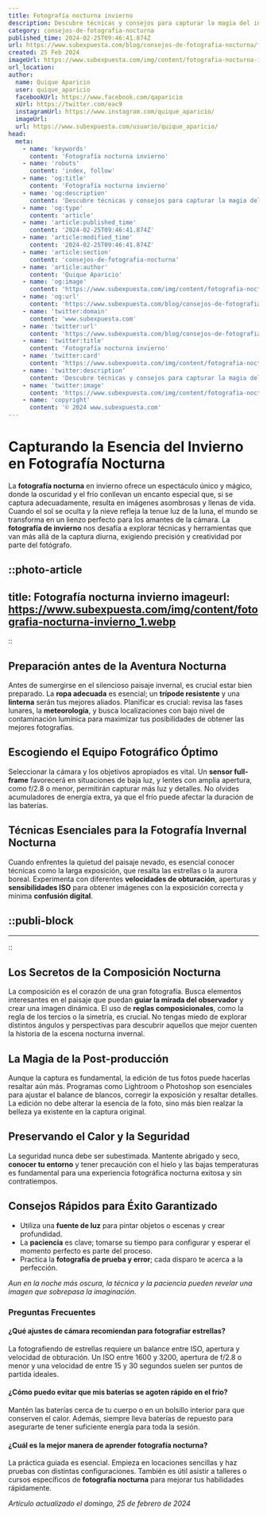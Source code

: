 ```yaml
---
title: Fotografía nocturna invierno
description: Descubre técnicas y consejos para capturar la magia del invierno en fotografía nocturna. Crea imágenes impresionantes bajo el cielo estrellado.
category: consejos-de-fotografia-nocturna
published_time: 2024-02-25T09:46:41.874Z
url: https://www.subexpuesta.com/blog/consejos-de-fotografia-nocturna/fotografia-nocturna-invierno
created: 25 Feb 2024
imageUrl: https://www.subexpuesta.com/img/content/fotografia-nocturna-invierno_1.webp
url_location:
author:
  name: Quique Aparicio
  user: quique_aparicio
  facebookUrl: https://www.facebook.com/qaparicio
  xUrl: https://twitter.com/eac9
  instagramUrl: https://www.instagram.com/quique_aparicio/
  imageUrl: 
  url: https://www.subexpuesta.com/usuario/quique_aparicio/
head:
  meta:
    - name: 'keywords'
      content: 'Fotografía nocturna invierno'
    - name: 'robots'
      content: 'index, follow'
    - name: 'og:title'
      content: 'Fotografía nocturna invierno'
    - name: 'og:description'
      content: 'Descubre técnicas y consejos para capturar la magia del invierno en fotografía nocturna. Crea imágenes impresionantes bajo el cielo estrellado.'
    - name: 'og:type'
      content: 'article'
    - name: 'article:published_time'
      content: '2024-02-25T09:46:41.874Z'
    - name: 'article:modified_time'
      content: '2024-02-25T09:46:41.874Z'
    - name: 'article:section'
      content: 'consejos-de-fotografia-nocturna'
    - name: 'article:author'
      content: 'Quique Aparicio'
    - name: 'og:image'
      content: 'https://www.subexpuesta.com/img/content/fotografia-nocturna-invierno_1.webp'
    - name: 'og:url'
      content: 'https://www.subexpuesta.com/blog/consejos-de-fotografia-nocturna/fotografia-nocturna-invierno'
    - name: 'twitter:domain'
      content: 'www.subexpuesta.com'
    - name: 'twitter:url'
      content: 'https://www.subexpuesta.com/blog/consejos-de-fotografia-nocturna/fotografia-nocturna-invierno'
    - name: 'twitter:title'
      content: 'Fotografía nocturna invierno'
    - name: 'twitter:card'
      content: 'https://www.subexpuesta.com/img/content/fotografia-nocturna-invierno_1.webp'
    - name: 'twitter:description'
      content: 'Descubre técnicas y consejos para capturar la magia del invierno en fotografía nocturna. Crea imágenes impresionantes bajo el cielo estrellado.'
    - name: 'twitter:image'
      content: 'https://www.subexpuesta.com/img/content/fotografia-nocturna-invierno_1.webp'
    - name: 'copyright'
      content: '© 2024 www.subexpuesta.com'
---
```

# Capturando la Esencia del Invierno en Fotografía Nocturna

La **fotografía nocturna** en invierno ofrece un espectáculo único y mágico, donde la oscuridad y el frío conllevan un encanto especial que, si se captura adecuadamente, resulta en imágenes asombrosas y llenas de vida. Cuando el sol se oculta y la nieve refleja la tenue luz de la luna, el mundo se transforma en un lienzo perfecto para los amantes de la cámara. La **fotografía de invierno** nos desafía a explorar técnicas y herramientas que van más allá de la captura diurna, exigiendo precisión y creatividad por parte del fotógrafo.


::photo-article
---
title: Fotografía nocturna invierno
imageurl: https://www.subexpuesta.com/img/content/fotografia-nocturna-invierno_1.webp
---
::



## Preparación antes de la Aventura Nocturna

Antes de sumergirse en el silencioso paisaje invernal, es crucial estar bien preparado. La **ropa adecuada** es esencial; un **trípode resistente** y una **linterna** serán tus mejores aliados. Planificar es crucial: revisa las fases lunares, la **meteorología**, y busca localizaciones con bajo nivel de contaminación lumínica para maximizar tus posibilidades de obtener las mejores fotografías.

## Escogiendo el Equipo Fotográfico Óptimo

Seleccionar la cámara y los objetivos apropiados es vital. Un **sensor full-frame** favorecerá en situaciones de baja luz, y lentes con amplia apertura, como f/2.8 o menor, permitirán capturar más luz y detalles. No olvides acumuladores de energía extra, ya que el frío puede afectar la duración de las baterías.

## Técnicas Esenciales para la Fotografía Invernal Nocturna

Cuando enfrentes la quietud del paisaje nevado, es esencial conocer técnicas como la larga exposición, que resalta las estrellas o la aurora boreal. Experimenta con diferentes **velocidades de obturación**, aperturas y **sensibilidades ISO** para obtener imágenes con la exposición correcta y mínima **confusión digital**.


  ::publi-block
  ---
  ---
  ::
  
  

## Los Secretos de la Composición Nocturna

La composición es el corazón de una gran fotografía. Busca elementos interesantes en el paisaje que puedan **guiar la mirada del observador** y crear una imagen dinámica. El uso de **reglas composicionales**, como la regla de los tercios o la simetría, es crucial. No tengas miedo de explorar distintos ángulos y perspectivas para descubrir aquellos que mejor cuenten la historia de la escena nocturna invernal.

## La Magia de la Post-producción

Aunque la captura es fundamental, la edición de tus fotos puede hacerlas resaltar aún más. Programas como Lightroom o Photoshop son esenciales para ajustar el balance de blancos, corregir la exposición y resaltar detalles. La edición no debe alterar la esencia de la foto, sino más bien realzar la belleza ya existente en la captura original.

## Preservando el Calor y la Seguridad

La seguridad nunca debe ser subestimada. Mantente abrigado y seco, **conocer tu entorno** y tener precaución con el hielo y las bajas temperaturas es fundamental para una experiencia fotográfica nocturna exitosa y sin contratiempos.

## Consejos Rápidos para Éxito Garantizado

- Utiliza una **fuente de luz** para pintar objetos o escenas y crear profundidad.
- La **paciencia** es clave; tomarse su tiempo para configurar y esperar el momento perfecto es parte del proceso.
- Practica la **fotografía de prueba y error**; cada disparo te acerca a la perfección.

_Aun en la noche más oscura, la técnica y la paciencia pueden revelar una imagen que sobrepasa la imaginación._

### Preguntas Frecuentes

#### ¿Qué ajustes de cámara recomiendan para fotografiar estrellas?
La fotografiendo de estrellas requiere un balance entre ISO, apertura y velocidad de obturación. Un ISO entre 1600 y 3200, apertura de f/2.8 o menor y una velocidad de entre 15 y 30 segundos suelen ser puntos de partida ideales.

#### ¿Cómo puedo evitar que mis baterías se agoten rápido en el frío?
Mantén las baterías cerca de tu cuerpo o en un bolsillo interior para que conserven el calor. Además, siempre lleva baterías de repuesto para asegurarte de tener suficiente energía para toda la sesión.

#### ¿Cuál es la mejor manera de aprender fotografía nocturna?
La práctica guiada es esencial. Empieza en locaciones sencillas y haz pruebas con distintas configuraciones. También es útil asistir a talleres o cursos específicos de **fotografía nocturna** para mejorar tus habilidades rápidamente.

_Artículo actualizado el domingo, 25 de febrero de 2024_